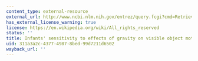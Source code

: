 ```yaml
---
content_type: external-resource
external_url: http://www.ncbi.nlm.nih.gov/entrez/query.fcgi?cmd=Retrieve&db=PubMed&dopt=Citation&list_uids=1593225
has_external_license_warning: true
license: https://en.wikipedia.org/wiki/All_rights_reserved
status: ''
title: Infants' sensitivity to effects of gravity on visible object motion
uid: 311a3a2c-4377-4987-8bed-99d7211d6502
wayback_url: ''
---
```

